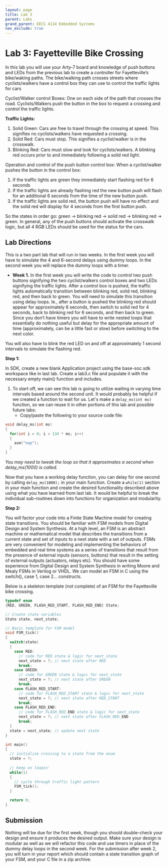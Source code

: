 ```yaml
---
layout: page
title: Lab 3
parent: Labs
grand_parent: EECS 4114 Embedded Systems
nav_exclude: true
---
```


# Lab 3: Fayetteville Bike Crossing

In this lab you will use your Arty-7 board and knowledge of push buttons and LEDs from the previous lab to create a controller for Fayetteville’s bike/waking paths. The bike/walking path crosses streets where cyclists/walkers have a control box they can use to control the traffic lights for cars

Cyclist/Walker control Boxes: One on each side of the path that crosses the road. Cyclists/Walkers push the button in the box to request a crossing and control the traffic lights.

**Traffic Lights:**

1. Solid Green: Cars are free to travel through the crossing at speed. This signifies no cyclists/walkers have requested a crossing.
2. Solid Red: Cars must stop. This signifies a cyclist/walker is in the crosswalk.
3. Blinking Red: Cars must slow and look for cyclists/walkers. A blinking red occurs prior to and immediately following a solid red light.

Operation and control of the push button control box: When a cyclist/walker pushes the button in the control box:

1. If the traffic lights are green they immediately start flashing red for 6 seconds
2. If the traffic lights are already flashing red the new button push will flash for an additional 6 seconds from the time of the new button push.
3. If the traffic lights are solid red, the button push will have no effect and the solid red will display for 4 seconds from the first button push.

So the states in order go: green → blinking red → solid red → blinking red → green. In general, any of the push buttons should activate the crosswalk logic, but all 4 RGB LEDs should be used for the status for the cars.

## Lab Directions

This is a two part lab that will run in two weeks. In the first week you will have to simulate the 4 and 6-second delays using dummy loops. In the second week you will replace the dummy loops with a timer.

* **Week 1.** In the first week you will write the code to control two push buttons signifying the two cyclist/walkers control boxes and two LEDs signifying the traffic lights. After a control box is pushed, the traffic lights automatically transition between blinking red, solid red, blinking red, and then back to green. You will need to simulate this transition using delay loops. Ie., after a button is pushed the blinking red should appear for approximately 6 seconds, then switch to solid red for 4 seconds, back to blinking red for 6 seconds, and then back to green. Since you don’t have timers you will have to write nested loops that essentially do nothing useful but delay for the appropriate amount of time (approximately, can be a little fast or slow) before switching to the next color.

You will also have to blink the red LED on and off at approximately 1 second intervals to simulate the flashing red.

**Step 1:**

In SDK, create a new blank Application project using the base-soc.sdk workspace like in last lab. Create a lab3.c file and populate it with the necessary empty main() function and includes.

1. To start off, we can see this lab is going to utilize waiting in varying time intervals based around the second unit. It would probably be helpful if we created a function to wait for us. Let's make a `delay_ms(int ms)` function, so we can reuse it in other portions of this lab and possible future labs:
    * Copy/paste the following to your source code file:

```c
void delay_ms(int ms) 
{ 
  for(int i = 0; i < 134 * ms; i++) 
  { 
    asm("nop"); 
  } 
}
```

*You may need to tweak the loop so that it approximates a second when delay_ms(1000) is called.*

Now that you have a working delay function, you can delay for one second by calling `delay_ms(1000);` in your main function. Create a `while(1)` section in your main function and create the desired functionality described above using what you have learned from last lab. It would be helpful to break the individual sub-routines down into functions for organization and modularity.

**Step 2:**

You will factor your code into a Finite State Machine model for creating state transitions. You should be familiar with FSM models from Digital Design and System Synthesis. At a high level, an FSM is an abstract machine or mathematical model that describes the transitions from a current state and set of inputs to a next state with a set of outputs. FSMs are very convenient for modeling and implementing the behaviors of embedded and real time systems as a series of transitions that result from the presence of external inputs (sensors, buttons) that result in the setting of external outputs (actuators, relays etc). You should have some experience from Digital Design and System Synthesis in writing Moore and Mealy FSMs in Verilog or VHDL. We can model an FSM in C using the switch(), case 1, case 2... constructs.

Below is a skeleton template (not complete) of an FSM for the Fayetteville bike crossing.

```c
typedef enum 
{RED, GREEN, FLASH_RED_START, FLASH_RED_END} State; 

// Create state variables 
State state, next_state;

// Basic template for FSM model 
void FSM_tick() 
{ 
  switch(state) 
  { 
    case RED: 
      // code for RED state & logic for next_state
      next_state = ?; // next state after RED 
      break; 
    case GREEN: 
      // code for GREEN state & logic for next_state
      next_state = ?; // next state after GREEN
      break; 
    case FLASH_RED_START: 
      // code for FLASH_RED_START state & logic for next_state 
      next_state = ?; // next state after RED_START
      break; 
    case FLASH_RED_END: 
      // code for FLASH_RED_END state & logic for next_state 
      next_state = ?; // next state after FLASH_RED_END 
      break; 
  } 
  state = next_state; // update next state 
}

int main() 
{ 
  // initialize crossing to a state from the enum
  state = ?; 
  
  // keep on loopin' 
  while(1) 
  { 
    // cycle through traffic light pattern 
    FSM_tick(); 
  }

  return 0; 
}
```

## Submission

Nothing will be due for the first week, though you should double-check your design and ensure it produces the desired output. Make sure your design is modular as well as we will refactor this code and use timers in place of the dummy delay loops in the second week. For the submission after week 2, you will turn in your report which should contain a state transition graph of your FSM, and your C file in a zip archive.
